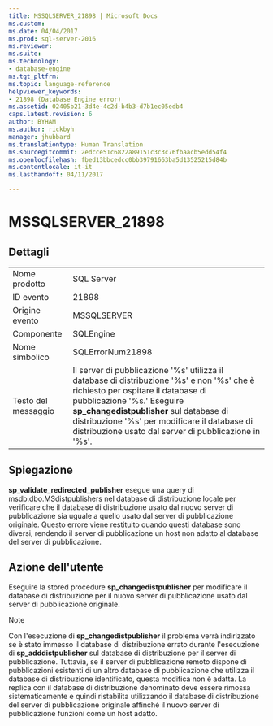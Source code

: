 ```yaml
---
title: MSSQLSERVER_21898 | Microsoft Docs
ms.custom: 
ms.date: 04/04/2017
ms.prod: sql-server-2016
ms.reviewer: 
ms.suite: 
ms.technology:
- database-engine
ms.tgt_pltfrm: 
ms.topic: language-reference
helpviewer_keywords:
- 21898 (Database Engine error)
ms.assetid: 02405b21-3d4e-4c2d-b4b3-d7b1ec05edb4
caps.latest.revision: 6
author: BYHAM
ms.author: rickbyh
manager: jhubbard
ms.translationtype: Human Translation
ms.sourcegitcommit: 2edcce51c6822a89151c3c3c76fbaacb5edd54f4
ms.openlocfilehash: fbed13bbcedcc0bb39791663ba5d13525215d84b
ms.contentlocale: it-it
ms.lasthandoff: 04/11/2017

---
```

# <a name="mssqlserver21898"></a>MSSQLSERVER_21898
  
## <a name="details"></a>Dettagli  
  
|||  
|-|-|  
|Nome prodotto|SQL Server|  
|ID evento|21898|  
|Origine evento|MSSQLSERVER|  
|Componente|SQLEngine|  
|Nome simbolico|SQLErrorNum21898|  
|Testo del messaggio|Il server di pubblicazione '%s' utilizza il database di distribuzione '%s' e non '%s' che è richiesto per ospitare il database di pubblicazione '%s.' Eseguire **sp_changedistpublisher** sul database di distribuzione '%s' per modificare il database di distribuzione usato dal server di pubblicazione in '%s'.|  
  
## <a name="explanation"></a>Spiegazione  
**sp_validate_redirected_publisher** esegue una query di msdb.dbo.MSdistpublishers nel database di distribuzione locale per verificare che il database di distribuzione usato dal nuovo server di pubblicazione sia uguale a quello usato dal server di pubblicazione originale. Questo errore viene restituito quando questi database sono diversi, rendendo il server di pubblicazione un host non adatto al database del server di pubblicazione.  
  
## <a name="user-action"></a>Azione dell'utente  
Eseguire la stored procedure **sp_changedistpublisher** per modificare il database di distribuzione per il nuovo server di pubblicazione usato dal server di pubblicazione originale.  
  
> [!NOTE]  
> Con l'esecuzione di **sp_changedistpublisher** il problema verrà indirizzato se è stato immesso il database di distribuzione errato durante l'esecuzione di **sp_adddistpublisher** sul database di distribuzione per il server di pubblicazione. Tuttavia, se il server di pubblicazione remoto dispone di pubblicazioni esistenti di un altro database di pubblicazione che utilizza il database di distribuzione identificato, questa modifica non è adatta. La replica con il database di distribuzione denominato deve essere rimossa sistematicamente e quindi ristabilita utilizzando il database di distribuzione del server di pubblicazione originale affinché il nuovo server di pubblicazione funzioni come un host adatto.  
  

